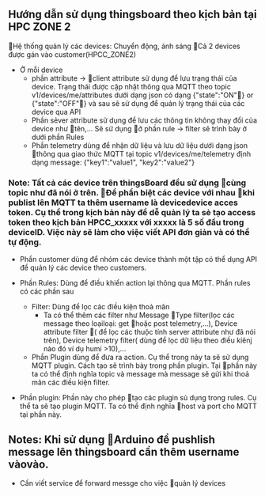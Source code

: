 ## Hướng dẫn sử dụng thingsboard theo kịch bản tại HPC ZONE 2

Hệ thống quản lý các devices: Chuyển động, ánh sáng
Cả 2 devices được gán vào customer(HPCC_ZONE2)


- Ở mỗi device 
    - phần attribute -> client attribute sử dụng để lưu trạng thái của device. Trạng thái được cập nhật thông qua MQTT theo topic v1/devices/me/attributes dưới dạng json có dạng 
{"state":"ON"} or {"state":"OFF"} và sau sẽ sử dụng để quản lý trạng thái của các device qua API
    - Phần sẻver attribute sử dụng để lưu các thông tin không thay đổi của device như tên,... Sẽ sử dụng ở phần rule -> filter sẽ trình bày ở dưới phần Rules
    - Phần telemetry dùng để nhận dữ liệu và lưu dữ liệu dưới dạng json thông qua giao thức MQTT tại topic v1/devices/me/telemetry định dạng message: {"key1":"value1", "key2":"value2"}


### Note: Tất cả các device trên thingsBoard đều sử dụng cùng topic như đã nói ở trên. Để phần biệt các device với nhau khi publist lên MQTT ta thêm username là devicedevice acces token. Cụ thể trong kịch bản này để dễ quản lý ta sẻ tạo access token theo kịch bản HPCC_xxxxx với xxxxx là 5 số đầu trong deviceID. Việc này sẽ làm cho việc viết API đơn giản và có thể tự động.

- Phần customer dùng để nhóm các device thành một tập có thể dụng API để quản lý các device theo customers.

- Phần Rules: Dùng để điều khiển action lại thông qua MQTT. Phần rules có các phần sau
    - Filter: Dùng để lọc các điều kiện thoả mãn
        - Ta có thể thêm các filter như Message Type filter(lọc các message theo loạiloại: get hoặc post telemetry,...), Device attribute filter ( để lọc các thuộc tính server attribute như đã nói trên), Device telemetry filter( dùng để lọc dữ liệu theo điều kiênj nào đó ví dụ humi >10),...
    - Phần Plugin dùng để đưa ra action. Cụ thể trong này ta sẽ sử dụng MQTT plugin. Cách tạo sẽ trình bày trong phần plugin. Tại phần này ta có thể định nghĩa topic và message  mà message sẽ gửi khi thoả mãn các điều kiện filter.

- Phần plugin: Phần này cho phép tạo các plugin sủ dụng trong rules. Cụ thể ta sẽ tạo plugin MQTT. Ta có thể định nghĩa host và port cho MQTT tại phần này.



## Notes: Khi sử dụng Arduino để pushlish message lên thingsboard cần thêm username vàovào.

- Cần viết service để forward messge cho việc quản lý devices
